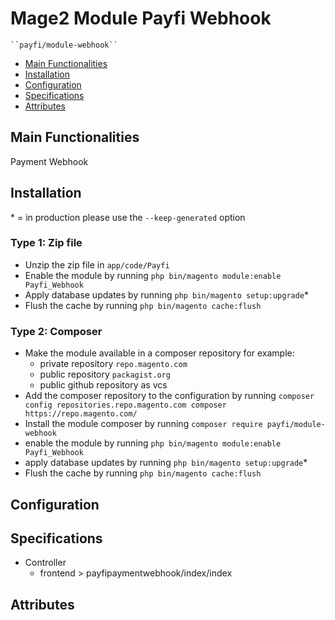 # Mage2 Module Payfi Webhook

    ``payfi/module-webhook``

 - [Main Functionalities](#markdown-header-main-functionalities)
 - [Installation](#markdown-header-installation)
 - [Configuration](#markdown-header-configuration)
 - [Specifications](#markdown-header-specifications)
 - [Attributes](#markdown-header-attributes)


## Main Functionalities
Payment Webhook

## Installation
\* = in production please use the `--keep-generated` option

### Type 1: Zip file

 - Unzip the zip file in `app/code/Payfi`
 - Enable the module by running `php bin/magento module:enable Payfi_Webhook`
 - Apply database updates by running `php bin/magento setup:upgrade`\*
 - Flush the cache by running `php bin/magento cache:flush`

### Type 2: Composer

 - Make the module available in a composer repository for example:
    - private repository `repo.magento.com`
    - public repository `packagist.org`
    - public github repository as vcs
 - Add the composer repository to the configuration by running `composer config repositories.repo.magento.com composer https://repo.magento.com/`
 - Install the module composer by running `composer require payfi/module-webhook`
 - enable the module by running `php bin/magento module:enable Payfi_Webhook`
 - apply database updates by running `php bin/magento setup:upgrade`\*
 - Flush the cache by running `php bin/magento cache:flush`


## Configuration




## Specifications

 - Controller
	- frontend > payfipaymentwebhook/index/index


## Attributes



